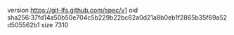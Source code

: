 version https://git-lfs.github.com/spec/v1
oid sha256:37fd14a50b50e704c5b229b22bc62a0d21a8b0eb1f2865b35f69a52d505562b1
size 7310
